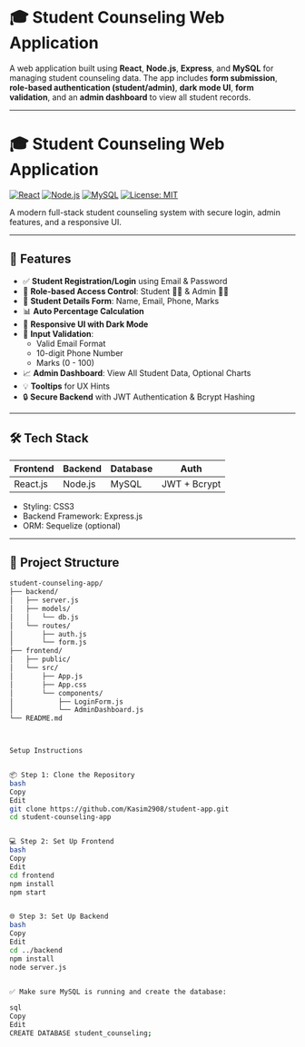 # 🎓 Student Counseling Web Application

A  web application built using **React**, **Node.js**, **Express**, and **MySQL** for managing student counseling data. The app includes **form submission**, **role-based authentication (student/admin)**, **dark mode UI**, **form validation**, and an **admin dashboard** to view all student records.

---

# 🎓 Student Counseling Web Application

[![React](https://img.shields.io/badge/Frontend-React-blue?logo=react)](https://react.dev)
[![Node.js](https://img.shields.io/badge/Backend-Node.js-green?logo=node.js)](https://nodejs.org)
[![MySQL](https://img.shields.io/badge/Database-MySQL-orange?logo=mysql)](https://www.mysql.com)
[![License: MIT](https://img.shields.io/badge/License-MIT-lightgrey)](LICENSE)

A modern full-stack student counseling system with secure login, admin features, and a responsive UI.

---

## 🚀 Features

- ✅ **Student Registration/Login** using Email & Password
- 🔐 **Role-based Access Control**: Student 👨‍🎓 & Admin 🧑‍💼
- 📝 **Student Details Form**: Name, Email, Phone, Marks
- 📊 **Auto Percentage Calculation**
- 🎨 **Responsive UI with Dark Mode**
- 🧪 **Input Validation**:
  - Valid Email Format
  - 10-digit Phone Number
  - Marks (0 - 100)
- 📈 **Admin Dashboard**: View All Student Data, Optional Charts
- 💡 **Tooltips** for UX Hints
- 🔒 **Secure Backend** with JWT Authentication & Bcrypt Hashing

---

## 🛠️ Tech Stack

| Frontend | Backend | Database | Auth |
|----------|---------|----------|------|
| React.js | Node.js | MySQL    | JWT + Bcrypt |

- Styling: CSS3
- Backend Framework: Express.js
- ORM: Sequelize (optional)

---

## 📁 Project Structure

```bash
student-counseling-app/
├── backend/
│   ├── server.js
│   ├── models/
│   │   └── db.js
│   └── routes/
│       ├── auth.js
│       └── form.js
├── frontend/
│   ├── public/
│   └── src/
│       ├── App.js
│       ├── App.css
│       └── components/
│           ├── LoginForm.js
│           └── AdminDashboard.js
└── README.md



Setup Instructions


📦 Step 1: Clone the Repository
bash
Copy
Edit
git clone https://github.com/Kasim2908/student-app.git
cd student-counseling-app


💻 Step 2: Set Up Frontend
bash
Copy
Edit
cd frontend
npm install
npm start


🌐 Step 3: Set Up Backend
bash
Copy
Edit
cd ../backend
npm install
node server.js


✅ Make sure MySQL is running and create the database:

sql
Copy
Edit
CREATE DATABASE student_counseling;

